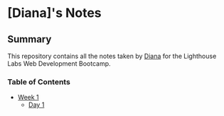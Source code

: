 #  [Diana]'s Notes

## Summary

This repository contains all the notes taken by [Diana](https://github.com/dialop) for the Lighthouse Labs Web Development Bootcamp.

### Table of Contents
* [Week 1](/Week_1/)
  * [Day 1](/Week_1/Day_1/)

